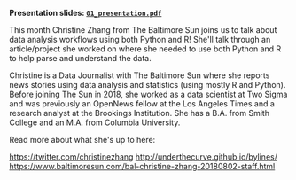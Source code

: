 **Presentation slides: [`01_presentation.pdf`](https://github.com/department-of-general-services/python4CityGovtProcessImprovement/blob/master/June2019_MeetUp/01_presentation.pdf)**

This month Christine Zhang from The Baltimore Sun joins us to talk about data analysis workflows using both Python and R! She'll talk through an article/project she worked on where she needed to use both Python and R to help parse and understand the data.

Christine is a Data Journalist with The Baltimore Sun where she reports news stories using data analysis and statistics (using mostly R and Python). Before joining The Sun in 2018, she worked as a data scientist at Two Sigma and was previously an OpenNews fellow at the Los Angeles Times and a research analyst at the Brookings Institution. She has a B.A. from Smith College and an M.A. from Columbia University.

Read more about what she's up to here:

https://twitter.com/christinezhang
http://underthecurve.github.io/bylines/
https://www.baltimoresun.com/bal-christine-zhang-20180802-staff.html
